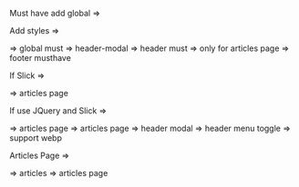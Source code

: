 Must have add global =>

<link
href="https://fonts.googleapis.com/css2?family=M+PLUS+1p:wght@500;800&family=Montserrat:wght@600&family=Russo+One&display=swap"
rel="stylesheet">
<link 
href="https://fonts.googleapis.com/css2?family=Roboto+Condensed:wght@300;400;700&family=Roboto:ital,wght@1,900&display=swap"
rel="stylesheet">
<link  href="https://cdn.jsdelivr.net/npm/bootstrap@5.1.3/dist/css/bootstrap.min.css"
rel="stylesheet" integrity="sha384-1BmE4kWBq78iYhFldvKuhfTAU6auU8tT94WrHftjDbrCEXSU1oBoqyl2QvZ6jIW3"
crossorigin="anonymous">
<script  src="https://cdn.jsdelivr.net/npm/bootstrap@5.1.3/dist/js/bootstrap.bundle.min.js"
integrity="sha384-ka7Sk0Gln4gmtz2MlQnikT1wXgYsOg+OMhuP+IlRH9sENBO0LRn5q+8nbTov4+1p"
crossorigin="anonymous"></script>

Add styles =>

<link rel="stylesheet" type="text/css" href="assets/styles/global.css">   => global must
<link rel="stylesheet" type="text/css" href="assets/styles/header-modal.css"> => header-modal
<link rel="stylesheet" type="text/css" href="assets/styles/header.css">   => header must
<link rel="stylesheet" type="text/css" href="assets/styles/articles.css"> => only for articles page
<link rel="stylesheet" type="text/css" href="assets/styles/footer.css">   => footer musthave

If Slick => 
 <link rel="stylesheet" type="text/css" href="//cdn.jsdelivr.net/npm/slick-carousel@1.8.1/slick/slick.css"/> => articles page

If use JQuery and Slick =>
<script src="https://ajax.googleapis.com/ajax/libs/jquery/3.5.1/jquery.min.js"></script> => articles page
<script type="text/javascript" src="//cdn.jsdelivr.net/npm/slick-carousel@1.8.1/slick/slick.min.js"></script> => articles page
<script src="assets//js/headerModal.js"></script> => header modal 
<script src="assets//js/headerMenuToggle.js"></script> => header menu toggle 
<script src="assets//js/supportWebp.js"></script> => support webp  

Articles Page =>

<link rel="stylesheet" type="text/css" href="assets/styles/articles.css">   => articles  
<script src="assets//js/articlesPageSlick.js"></script> => articles page